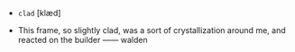 - `clad` [klæd]



-  This frame, so slightly clad, was a sort of crystallization around me, and reacted on the builder —— walden
